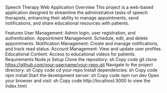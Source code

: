 Speech Therapy Web Application
Overview
This project is a web-based application designed to streamline the administrative tasks of speech therapists, enhancing their ability to manage appointments, send notifications, and share educational resources with patients.

Features
User Management: Admin login, user registration, and authentication.
Appointment Management: Schedule, edit, and delete appointments.
Notification Management: Create and manage notifications, and track read status.
Account Management: View and update user profiles.
Educational Content: Access to educational videos for patients.
Requirements
Node.js
Setup
Clone the repository:
sh
Copy code
git clone https://github.com/your-username/your-repo.git
Navigate to the project directory:
sh
Copy code
cd your-repo
Install dependencies:
sh
Copy code
npm install
Start the development server:
sh
Copy code
npm run dev
Open your browser and visit:
sh
Copy code
http://localhost:3000
to view the index.html.
